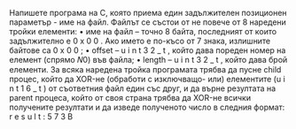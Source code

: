 Напишете програма на C, която приема един задължителен позиционен параметър -
име на файл. Файлът се състои от не повече от 8 наредени тройки елементи:
• име на файл – точно 8 байта, последният от които задължително е 0 x 0 0 . Ако името е по-късо от
7 знака, излишните байтове са 0 x 0 0 ;
• offset – u i n t 3 2 _ t , който дава пореден номер на елемент (спрямо 𝑁0) във файла;
• length – u i n t 3 2 _ t , който дава брой елементи.
За всяка наредена тройка програмата трябва да пусне child процес, който да XOR-не (обработи с изключващо-
или) елементите (u i n t 1 6 _ t ) от съответния файл един със друг, и да върне резултата на parent процеса,
който от своя страна трябва да XOR-не всички получените резултати и да изведе полученото число в
следния формат:
r e s u l t : 5 7 3 B